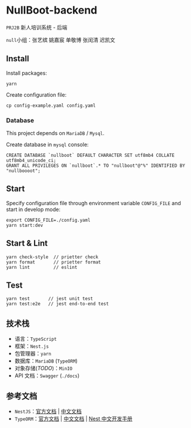 # NullBoot-backend

`PRJ2B` 新人培训系统 - 后端

`null`小组：张艺缤 姚嘉宸 单敬博 张闰清 迟凯文

## Install

Install packages:

```shell
yarn
```

Create configuration file:

```shell
cp config-example.yaml config.yaml
```

### Database

This project depends on `MariaDB` / `Mysql`.

Create database in `mysql` console:

```mysql
CREATE DATABASE `nullboot` DEFAULT CHARACTER SET utf8mb4 COLLATE utf8mb4_unicode_ci;
GRANT ALL PRIVILEGES ON `nullboot`.* TO "nullboot"@"%" IDENTIFIED BY "nullboooot";
```

## Start

Specify configuration file through environment variable `CONFIG_FILE` and start in develop mode:

```shell
export CONFIG_FILE=./config.yaml
yarn start:dev
```

## Start & Lint

```shell
yarn check-style  // prietter check
yarn format       // prietter format
yarn lint         // eslint
```

## Test

```shell
yarn test       // jest unit test
yarn test:e2e   // jest end-to-end test 
```

## 技术栈

- 语言：`TypeScript`
- 框架：`Nest.js`
- 包管理器：`yarn`
- 数据库：`MariaDB` (`TypeORM`)
- 对象存储(*TODO*)：`MinIO`
- API 文档：`Swagger` (`./docs`)

## 参考文档

- `NestJS`：[官方文档](https://docs.nestjs.com/) | [中文文档](https://docs.nestjs.cn/8/firststeps)
- `TypeORM`：[官方文档](https://typeorm.io/#/) | [中文文档](https://typeorm.bootcss.com/)
  | [Nest 中文开发手册](https://cloud.tencent.com/developer/section/1490182)
